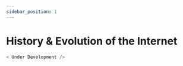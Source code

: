 ```yaml
---
sidebar_position: 1
---
```


# History & Evolution of the Internet

```javascript title="code.js"
< Under Development />
```